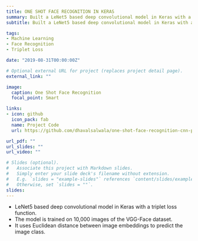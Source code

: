 ```yaml
---
title: ONE SHOT FACE RECOGNITION IN KERAS
summary: Built a LeNet5 based deep convolutional model in Keras with a triplet loss function
subtitle: Built a LeNet5 based deep convolutional model in Keras with a triplet loss function.

tags:
- Machine Learning
- Face Recognition
- Triplet Loss

date: "2019-08-31T00:00:00Z"

# Optional external URL for project (replaces project detail page).
external_link: ""

image:
  caption: One Shot Face Recognition
  focal_point: Smart

links:
- icon: github
  icon_pack: fab
  name: Project Code
  url: https://github.com/dhavalsalwala/one-shot-face-recognition-cnn-python/blob/master/Assignment2_Part1.ipynb

url_pdf: ""
url_slides: ""
url_video: ""

# Slides (optional).
#   Associate this project with Markdown slides.
#   Simply enter your slide deck's filename without extension.
#   E.g. `slides = "example-slides"` references `content/slides/example-slides.md`.
#   Otherwise, set `slides = ""`.
slides:
---
```


* LeNet5 based deep convolutional model in Keras with a triplet loss function.
* The model is trained on 10,000 images of the VGG-Face dataset.
* It uses Euclidean distance between image embeddings to predict the image class.

